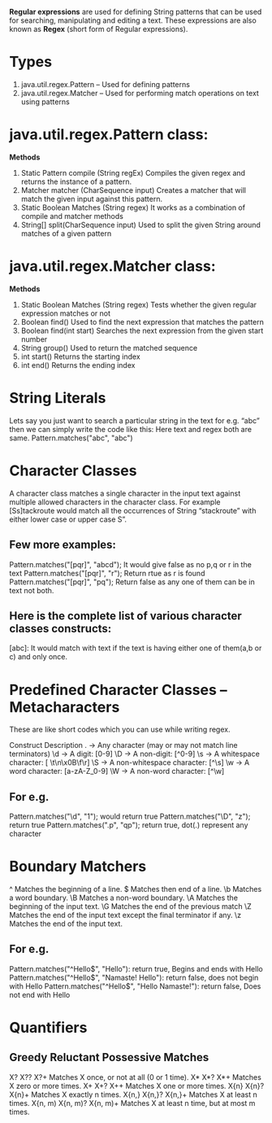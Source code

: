 **Regular expressions** are used for defining String patterns that can be used 
for searching, manipulating and editing a text. 
These expressions are also known as **Regex** (short form of Regular expressions).

# Types
1) java.util.regex.Pattern – Used for defining patterns
2) java.util.regex.Matcher – Used for performing match operations on text using patterns

# java.util.regex.Pattern class:
**Methods**
1) Static Pattern compile (String regEx)
        Compiles the given regex and returns the instance of a pattern.
2) Matcher matcher (CharSequence input)
        Creates a matcher that will match the given input against this pattern.
3) Static Boolean Matches (String regex)
        It works as a combination of compile and matcher methods
4) String[] split(CharSequence input)
        Used to split the given String around matches of a given pattern

  
# java.util.regex.Matcher class:
**Methods**
1) Static Boolean Matches (String regex)
        Tests whether the given regular expression matches or not
2) Boolean find()
        Used to find the next expression that matches the pattern
3) Boolean find(int start)
        Searches the next expression from the given start number
4) String group()
        Used to return the matched sequence
5) int start() 
        Returns the starting index
6) int end()
        Returns the ending index
        
        
# String Literals
Lets say you just want to search a particular string in the text for e.g. “abc” then we can simply write
the code like this: Here text and regex both are same.
Pattern.matches("abc", "abc")

# Character Classes
A character class matches a single character in the input text against multiple allowed characters in the 
character class. For example [Ss]tackroute would match all the occurrences of String “stackroute” with either lower case 
or upper case S”. 

Few more examples:
------------------
Pattern.matches("[pqr]", "abcd"); It would give false as no p,q or r in the text
Pattern.matches("[pqr]", "r"); Return rtue as r is found
Pattern.matches("[pqr]", "pq"); Return false as any one of them can be in text not both.

Here is the complete list of various character classes constructs:
------------------------------------------------------------------
[abc]: It would match with text if the text is having either one of them(a,b or c) and only once.
[^abc]:  Any single character except a, b, or c (^ denote negation)
[a-zA-Z]:  a through z, or A through Z, inclusive (range)
[a-d[m-p]]:  a through d, or m through p: [a-dm-p] (union)
[a-z&&[def]]:  Any one of them (d, e, or f)
[a-z&&[^bc]]: a through z, except for b and c: [ad-z] (subtraction)
[a-z&&[^m-p]]:  a through z, and not m through p: [a-lq-z] (subtraction)

# Predefined Character Classes – Metacharacters
These are like short codes which you can use while writing regex.

Construct	Description
.   ->	Any character (may or may not match line terminators)
\d  ->	A digit: [0-9]
\D  ->	A non-digit: [^0-9]
\s  ->	A whitespace character: [ \t\n\x0B\f\r]
\S  ->	A non-whitespace character: [^\s]
\w  ->	A word character: [a-zA-Z_0-9]
\W  ->	A non-word character: [^\w]

For e.g.
-------
Pattern.matches("\\d", "1"); would return true
Pattern.matches("\\D", "z"); return true
Pattern.matches(".p", "qp"); return true, dot(.) represent any character

# Boundary Matchers
^	Matches the beginning of a line.
$	Matches then end of a line.
\b	Matches a word boundary.
\B	Matches a non-word boundary.
\A	Matches the beginning of the input text.
\G	Matches the end of the previous match
\Z	Matches the end of the input text except the final terminator if any.
\z	Matches the end of the input text.

For e.g.
--------
Pattern.matches("^Hello$", "Hello"): return true, Begins and ends with Hello
Pattern.matches("^Hello$", "Namaste! Hello"): return false, does not begin with Hello
Pattern.matches("^Hello$", "Hello Namaste!"): return false, Does not end with Hello

# Quantifiers

Greedy  	Reluctant	        Possessive	Matches
----------------------------------------------------
X?	        X??	X?+	            Matches X once, or not at all (0 or 1 time).
X*  	    X*?	X*+	            Matches X zero or more times.
X+	        X+?	X++	            Matches X one or more times.
X{n}	    X{n}?	X{n}+	    Matches X exactly n times.
X{n,}	    X{n,}?	X{n,}+	    Matches X at least n times.
X{n, m)	    X{n, m)? X{n, m)+	Matches X at least n time, but at most m times.